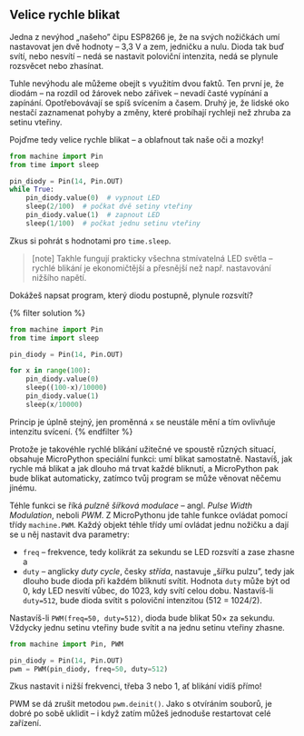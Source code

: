 ## Velice rychle blikat

Jedna z nevýhod „našeho” čipu ESP8266 je, že na svých
nožičkách umí nastavovat jen dvě hodnoty – 3,3 V a zem, jedničku a nulu.
Dioda tak buď svítí, nebo nesvítí – nedá se
nastavit poloviční intenzita, nedá se plynule rozsvěcet nebo zhasínat.

Tuhle nevýhodu ale můžeme obejít s využitím dvou faktů.
Ten první je, že diodám – na rozdíl od žárovek nebo
zářivek – nevadí časté vypínání a zapínání.
Opotřebovávají se spíš svícením a časem.
Druhý je, že lidské oko nestačí zaznamenat pohyby a
změny, které probíhají rychleji než zhruba za
setinu vteřiny.

Pojďme tedy velice rychle blikat – a oblafnout tak naše oči a mozky!

```python
from machine import Pin
from time import sleep

pin_diody = Pin(14, Pin.OUT)
while True:
    pin_diody.value(0)  # vypnout LED
    sleep(2/100)  # počkat dvě setiny vteřiny
    pin_diody.value(1)  # zapnout LED
    sleep(1/100)  # počkat jednu setinu vteřiny
```

Zkus si pohrát s hodnotami pro `time.sleep`.

> [note]
> Takhle fungují prakticky všechna stmívatelná LED
> světla – rychlé blikání je ekonomičtější a přesnější
> než např. nastavování nižšího napětí.

Dokážeš napsat program, který diodu postupně, plynule rozsvítí?

{% filter solution %}
```python
from machine import Pin
from time import sleep

pin_diody = Pin(14, Pin.OUT)

for x in range(100):
    pin_diody.value(0)
    sleep((100-x)/10000)
    pin_diody.value(1)
    sleep(x/10000)
```

Princip je úplně stejný, jen proměnná `x` se neustále mění a tím ovlivňuje
intenzitu svícení.
{% endfilter %}


Protože je takovéhle rychlé blikání užitečné ve spoustě
různých situací, obsahuje MicroPython speciální funkci: umí blikat samostatně.
Nastavíš, jak rychle má blikat a jak dlouho má trvat
každé bliknutí, a MicroPython pak bude blikat automaticky,
zatímco tvůj program se může věnovat něčemu jinému.

Téhle funkci se říká *pulzně šířková modulace* –
angl. *Pulse Width Modulation*, neboli *PWM*.
Z MicroPythonu jde tahle funkce ovládat pomocí třídy
`machine.PWM`.
Každý objekt téhle třídy umí ovládat jednu nožičku
a dají se u něj nastavit dva parametry:

* `freq` – frekvence, tedy kolikrát za sekundu se LED rozsvítí a zase zhasne a
* `duty` – anglicky *duty cycle*, česky *střída*, nastavuje „šířku pulzu”,
  tedy jak dlouho bude dioda při každém bliknutí svítit.
  Hodnota `duty` může být od 0, kdy LED
  nesvítí vůbec, do 1023, kdy svítí celou dobu.
  Nastavíš-li `duty=512`, bude dioda
  svítit s poloviční intenzitou (512 = 1024/2).

Nastavíš-li `PWM(freq=50, duty=512)`, dioda bude blikat 50× za sekundu.
Vždycky jednu setinu vteřiny bude svítit a na jednu
setinu vteřiny zhasne.

```python
from machine import Pin, PWM

pin_diody = Pin(14, Pin.OUT)
pwm = PWM(pin_diody, freq=50, duty=512)
```

Zkus nastavit i nižší frekvenci, třeba 3 nebo 1, ať blikání vidíš přímo!

PWM se dá zrušit metodou `pwm.deinit()`.
Jako s otvíráním souborů, je dobré po sobě uklidit –
i když zatím můžeš jednoduše restartovat celé zařízení.
